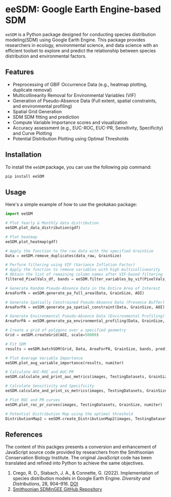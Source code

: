 # eeSDM: Google Earth Engine-based SDM

`eeSDM` is a Python package designed for conducting species distribution modeling(SDM) using Google Earth Engine. This package provides researchers in ecology, environmental science, and data science with an efficient toolset to explore and predict the relationship between species distribution and environmental factors.

## Features

- Preprocessing of GBIF Occurrence Data (e.g., heatmap plotting, duplicate removal)
- Multicollinearity Removal for Environmental Variables (VIF)
- Generation of Pseudo-Absence Data (Full extent, spatial constraints, and environmental profiling)
- Spatial Grid Generation
- SDM SDM fitting and prediction
- Compute Variable Importance scores and visualization
- Accuracy assessment (e.g., EUC-ROC, EUC-PR, Sensitivity, Specificity) and Curve Plotting
- Potential Distribution Plotting using Optimal Thresholds

## Installation

To install the `eeSDM` package, you can use the following pip command:

```bash
pip install eeSDM
```

## Usage

Here's a simple example of how to use the geokakao package:
```python
import eeSDM
```

```python
# Plot Yearly & Monthly data distribution
eeSDM.plot_data_distribution(gdf)
```

```python
# Plot heatmap
eeSDM.plot_heatmap(gdf)
```

```python
# Apply the function to the raw data with the specified GrainSize
Data = eeSDM.remove_duplicates(data_raw, GrainSize)
```

```python
# Perform filtering using VIF (Variance Inflation Factor)
# Apply the function to remove variables with high multicollinearity
# Obtain the list of remaining column names after VIF-based filtering
filtered_PixelVals_df, bands = eeSDM.filter_variables_by_vif(PixelVals_df)
```

```python
# Generate Random Pseudo-Absence Data in the Entire Area of Interest
AreaForPA = eeSDM.generate_pa_full_area(Data, GrainSize, AOI)

# Generate Spatially Constrained Pseudo-Absence Data (Presence Buffer)
AreaForPA = eeSDM.generate_pa_spatial_constraint(Data, GrainSize, AOI)

# Generate Environmental Pseudo-Absence Data (Environmental Profiling)
AreaForPA = eeSDM.generate_pa_environmental_profiling(Data, GrainSize, AOI, predictors)
```

```python
# Create a grid of polygons over a specified geometry
Grid = eeSDM.createGrid(AOI, scale=50000)
```

```python
# Fit SDM
results = eeSDM.batchSDM(Grid, Data, AreaForPA, GrainSize, bands, predictors, numiter, split=0.7, seed=None)
```

```python
# Plot Average Variable Importance
eeSDM.plot_avg_variable_importance(results, numiter)
```

```python
# Calculate AUC-ROC and AUC-PR
eeSDM.calculate_and_print_auc_metrics(images, TestingDatasets, GrainSize, numiter)

# Calculate Sensitivity and Specificity
eeSDM.calculate_and_print_ss_metrics(images, TestingDatasets, GrainSize, numiter)

# Plot ROC and PR curves
eeSDM.plot_roc_pr_curves(images, TestingDatasets, GrainSize, numiter)

# Potential Distribution Map using the optimal threshold
DistributionMap2 = eeSDM.create_DistributionMap2(images, TestingDatasets, GrainSize, numiter, ModelAverage)
```

## References

The content of this packges presents a conversion and enhancement of JavaScript source code provided by researchers from the Smithsonian Conservation Biology Institute. The original JavaScript code has been translated and refined into Python to achieve the same objectives.

1. Crego, R. D., Stabach, J. A., & Connette, G. (2022). Implementation of species distribution models in Google Earth Engine. *Diversity and Distributions*, 28, 904–916. [DOI](https://doi.org/10.1111/ddi.13491)
2. [Smithsonian SDMinGEE GitHub Repository](https://smithsonian.github.io/SDMinGEE/)
